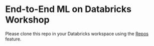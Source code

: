 # End-to-End ML on Databricks Workshop


Please clone this repo in your Databricks workspace using the [Repos](https://databricks.com/product/repos) feature.
